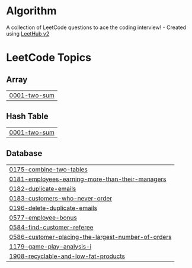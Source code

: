 # Algorithm
A collection of LeetCode questions to ace the coding interview! - Created using [LeetHub v2](https://github.com/arunbhardwaj/LeetHub-2.0)

<!---LeetCode Topics Start-->
# LeetCode Topics
## Array
|  |
| ------- |
| [0001-two-sum](https://github.com/HellSkk/Algorithm/tree/master/0001-two-sum) |
## Hash Table
|  |
| ------- |
| [0001-two-sum](https://github.com/HellSkk/Algorithm/tree/master/0001-two-sum) |
## Database
|  |
| ------- |
| [0175-combine-two-tables](https://github.com/HellSkk/Algorithm/tree/master/0175-combine-two-tables) |
| [0181-employees-earning-more-than-their-managers](https://github.com/HellSkk/Algorithm/tree/master/0181-employees-earning-more-than-their-managers) |
| [0182-duplicate-emails](https://github.com/HellSkk/Algorithm/tree/master/0182-duplicate-emails) |
| [0183-customers-who-never-order](https://github.com/HellSkk/Algorithm/tree/master/0183-customers-who-never-order) |
| [0196-delete-duplicate-emails](https://github.com/HellSkk/Algorithm/tree/master/0196-delete-duplicate-emails) |
| [0577-employee-bonus](https://github.com/HellSkk/Algorithm/tree/master/0577-employee-bonus) |
| [0584-find-customer-referee](https://github.com/HellSkk/Algorithm/tree/master/0584-find-customer-referee) |
| [0586-customer-placing-the-largest-number-of-orders](https://github.com/HellSkk/Algorithm/tree/master/0586-customer-placing-the-largest-number-of-orders) |
| [1179-game-play-analysis-i](https://github.com/HellSkk/Algorithm/tree/master/1179-game-play-analysis-i) |
| [1908-recyclable-and-low-fat-products](https://github.com/HellSkk/Algorithm/tree/master/1908-recyclable-and-low-fat-products) |
<!---LeetCode Topics End-->